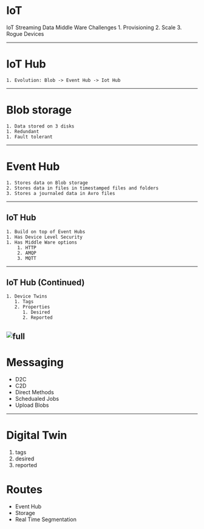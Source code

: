 # IoT
IoT
    Streaming Data
    Middle Ware
    Challenges
            1. Provisioning
            2. Scale
            3. Rogue Devices

---

# IoT Hub
    1. Evolution: Blob -> Event Hub -> Iot Hub

---
# Blob storage
    1. Data stored on 3 disks
    1. Redundant
    1. Fault tolerant
   
--- 

# Event Hub
    1. Stores data on Blob storage
    2. Stores data in files in timestamped files and folders
    3. Stores a journaled data in Avro files
 ---

## IoT Hub
    1. Build on top of Event Hubs
    1. Has Device Level Security
    1. Has Middle Ware options
        1. HTTP
        2. AMQP
        3. MQTT
---
 ## IoT Hub (Continued) 
    1. Device Twins
       1. Tags
       2. Properties
          1. Desired
          2. Reported
   ![full](https://microshak.github.io/MicroNotes/Images/twin.png)
---

# Messaging
* D2C
* C2D
* Direct Methods
* Schedualed Jobs
* Upload Blobs

---

# Digital Twin
1. tags
2. desired
3. reported

# Routes
* Event Hub
* Storage
* Real Time Segmentation



